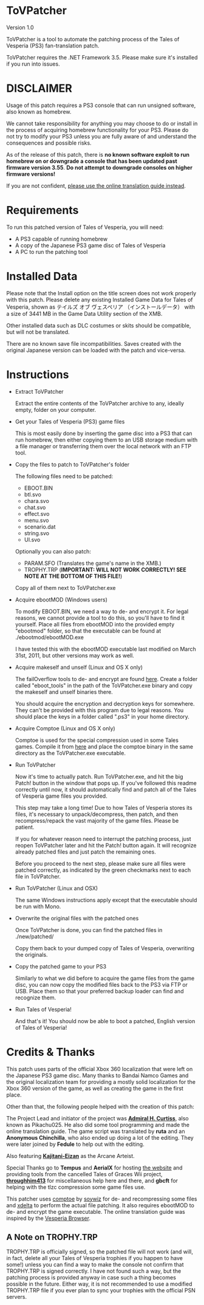 ﻿ToVPatcher
==========

Version 1.0

ToVPatcher is a tool to automate the patching process of the Tales of Vesperia (PS3) fan-translation patch.

ToVPatcher requires the .NET Framework 3.5. Please make sure it's installed if you run into issues.


DISCLAIMER
==========

Usage of this patch requires a PS3 console that can run unsigned software, also known as homebrew.

We cannot take responsibility for anything you may choose to do or install in the process of acquiring homebrew functionality for your PS3. Please do not try to modify your PS3 unless you are fully aware of and understand the consequences and possible risks.

As of the release of this patch, there is **no known software exploit to run homebrew on or downgrade a console that has been updated past firmware version 3.55**. **Do not attempt to downgrade consoles on higher firmware versions!**

If you are not confident, [please use the online translation guide instead](http://hyouta.com/vesperia/).


Requirements
============

To run this patched version of Tales of Vesperia, you will need:
* A PS3 capable of running homebrew
* A copy of the Japanese PS3 game disc of Tales of Vesperia
* A PC to run the patching tool


Installed Data
==============

Please note that the Install option on the title screen does not work properly with this patch. Please delete any existing Installed Game Data for Tales of Vesperia, shown as テイルズ オブ ヴェスペリア （インストールデータ） with a size of 3441 MB in the Game Data Utility section of the XMB.

Other installed data such as DLC costumes or skits should be compatible, but will not be translated.

There are no known save file incompatibilities. Saves created with the original Japanese version can be loaded with the patch and vice-versa.


Instructions
============

* Extract ToVPatcher
  
  Extract the entire contents of the ToVPatcher archive to any, ideally empty, folder on your computer.
  
  
* Get your Tales of Vesperia (PS3) game files
  
  This is most easily done by inserting the game disc into a PS3 that can run homebrew, then either copying them to an USB storage medium with a file manager or transferring them over the local network with an FTP tool.
  
  
* Copy the files to patch to ToVPatcher's folder
  
  The following files need to be patched:
  - EBOOT.BIN
  - btl.svo
  - chara.svo
  - chat.svo
  - effect.svo
  - menu.svo
  - scenario.dat
  - string.svo
  - UI.svo
  
  Optionally you can also patch:
  - PARAM.SFO (Translates the game's name in the XMB.)
  - TROPHY.TRP (**IMPORTANT: WILL NOT WORK CORRECTLY! SEE NOTE AT THE BOTTOM OF THIS FILE!**)
  
  Copy all of them next to ToVPatcher.exe
  
  
* Acquire ebootMOD (Windows users)
  
  To modify EBOOT.BIN, we need a way to de- and encrypt it. For legal reasons, we cannot provide a tool to do this, so you'll have to find it yourself. Place all files from ebootMOD into the provided empty "ebootmod" folder, so that the executable can be found at ./ebootmod/ebootMOD.exe
  
  I have tested this with the ebootMOD executable last modified on March 31st, 2011, but other versions may work as well.

* Acquire makeself and unself (Linux and OS X only)

  The failOverflow tools to de- and encrypt are found [here](https://github.com/eltair/fail0verflow). Create a folder called "eboot_tools"
  in the path of the ToVPatcher.exe binary and copy the makeself and unself binaries there.

  You should acquire the encryption and decryption keys for somewhere. They can't be provided with this program due to legal reasons. You should
  place the keys in a folder called ".ps3" in your home directory.

* Acquire Comptoe (Linux and OS X only)

  Comptoe is used for the special compression used in some Tales games. Compile it
  from [here](https://github.com/talestra/talestra/tree/master/compto) and place the comptoe binary in the same directory as the ToVPatcher.exe
  executable.
  
* Run ToVPatcher
  
  Now it's time to actually patch. Run ToVPatcher.exe, and hit the big Patch! button in the window that pops up.
  If you've followed this readme correctly until now, it should automatically find and patch all of the Tales of Vesperia game files you provided.
  
  This step may take a long time! Due to how Tales of Vesperia stores its files, it's necessary to unpack/decompress, then patch, and then recompress/repack the vast majority of the game files. Please be patient.
  
  If you for whatever reason need to interrupt the patching process, just reopen ToVPatcher later and hit the Patch! button again. It will recognize already patched files and just patch the remaining ones.
  
  Before you proceed to the next step, please make sure all files were patched correctly, as indicated by the green checkmarks next to each file in ToVPatcher.

* Run ToVPatcher (Linux and OSX)

  The same Windows instructions apply except that the executable should be run with Mono.
  
  
* Overwrite the original files with the patched ones
  
  Once ToVPatcher is done, you can find the patched files in ./new/patched/
  
  Copy them back to your dumped copy of Tales of Vesperia, overwriting the originals.
  
  
* Copy the patched game to your PS3
  
  Similarly to what we did before to acquire the game files from the game disc, you can now copy the modified files back to the PS3 via FTP or USB. Place them so that your preferred backup loader can find and recognize them.
  
  
* Run Tales of Vesperia!
  
  And that's it! You should now be able to boot a patched, English version of Tales of Vesperia!


Credits & Thanks
================

This patch uses parts of the official Xbox 360 localization that were left on the Japanese PS3 game disc. Many thanks to Bandai Namco Games and the original localization team for providing a mostly solid localization for the Xbox 360 version of the game, as well as creating the game in the first place.

Other than that, the following people helped with the creation of this patch:

The Project Lead and initiator of the project was **[Admiral H. Curtiss](http://hyouta.com/)**, also known as Pikachu025. He also did some tool programming and made the online translation guide. The game script was translated by **ruta** and an **Anonymous Chinchilla**, who also ended up doing a lot of the editing. They were later joined by **Fedule** to help out with the editing.

Also featuring **[Kajitani-Eizan](http://www.blade2187.com/)** as the Arcane Arteist.

Special Thanks go to **Tempus** and **AerialX** for hosting [the website](http://talesofvesperia.net/) and providing tools from the cancelled Tales of Graces Wii project, **[throughhim413](http://a0t.co/)** for miscellaneous help here and there, and **gbcft** for helping with the tlzc compression some game files use.


This patcher uses [comptoe](https://github.com/soywiz/talestra/tree/master/compto) by [soywiz](http://www.soywiz.com/) for de- and recompressing some files and [xdelta](http://xdelta.org/) to perform the actual file patching. It also requires ebootMOD to de- and encrypt the game executable. The online translation guide was inspired by the [Vesperia Browser](http://apps.lushu.org/vesperia/).


A Note on TROPHY.TRP
--------------------

TROPHY.TRP is officially signed, so the patched file will not work (and will, in fact, delete all your Tales of Vesperia trophies if you happen to have some!) unless you can find a way to make the console not confirm that TROPHY.TRP is signed correctly. I have not found such a way, but the patching process is provided anyway in case such a thing becomes possible in the future. Either way, it is not recommended to use a modified TROPHY.TRP file if you ever plan to sync your trophies with the official PSN servers.
